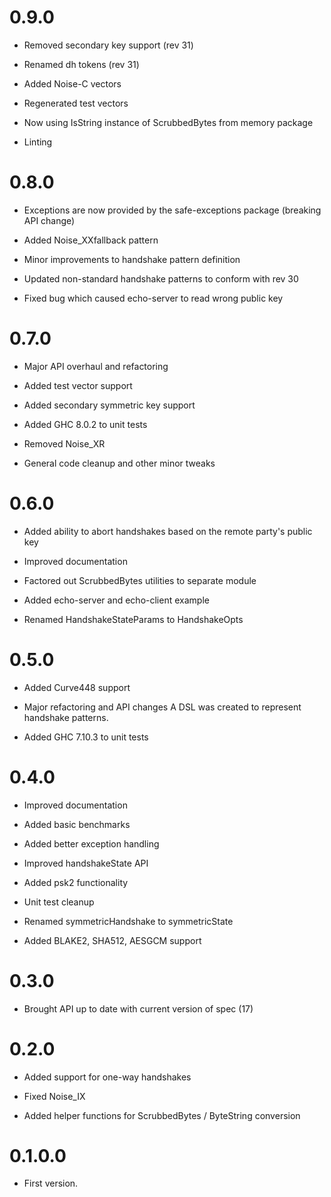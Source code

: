 # 0.9.0

* Removed secondary key support (rev 31)

* Renamed dh tokens (rev 31)

* Added Noise-C vectors

* Regenerated test vectors

* Now using IsString instance of ScrubbedBytes from memory package

* Linting

# 0.8.0

* Exceptions are now provided by the safe-exceptions package
  (breaking API change)

* Added Noise\_XXfallback pattern

* Minor improvements to handshake pattern definition

* Updated non-standard handshake patterns to conform with rev 30

* Fixed bug which caused echo-server to read wrong public key

# 0.7.0

* Major API overhaul and refactoring

* Added test vector support

* Added secondary symmetric key support

* Added GHC 8.0.2 to unit tests

* Removed Noise\_XR

* General code cleanup and other minor tweaks

# 0.6.0

* Added ability to abort handshakes based on the remote party's public key

* Improved documentation

* Factored out ScrubbedBytes utilities to separate module

* Added echo-server and echo-client example

* Renamed HandshakeStateParams to HandshakeOpts

# 0.5.0

* Added Curve448 support

* Major refactoring and API changes
  A DSL was created to represent handshake patterns.

* Added GHC 7.10.3 to unit tests

# 0.4.0

* Improved documentation

* Added basic benchmarks

* Added better exception handling

* Improved handshakeState API

* Added psk2 functionality

* Unit test cleanup

* Renamed symmetricHandshake to symmetricState

* Added BLAKE2, SHA512, AESGCM support

# 0.3.0

* Brought API up to date with current version of spec (17)

# 0.2.0

* Added support for one-way handshakes

* Fixed Noise\_IX

* Added helper functions for ScrubbedBytes / ByteString conversion

# 0.1.0.0

* First version.
